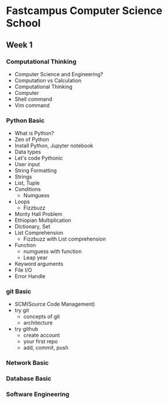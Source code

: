 # Fastcampus Computer Science School

## Week 1
### Computational Thinking
- Computer Science and Engineering?
- Computation vs Calculation
- Computational Thinking
- Computer
- Shell command
- Vim command

### Python Basic
- What is Python?
- Zen of Python
- Install Python, Jupyter notebook
- Data types
- Let's code Pythonic
- User input
- String Formatting
- Strings
- List, Tuple
- Conditions
    - Numguess
- Loops
    - Fizzbuzz
- Monty Hall Problem
- Ethiopian Multiplication
- Dictionary, Set
- List Comprehension
    - Fizzbuzz with List comprehension
- Function
    - numguess with function
    - Leap year
- Keyword arguments
- File I/O
- Error Handle


### git Basic
- SCM(Source Code Management)
- try git
    - concepts of git
    - architecture
- try github
    - create account
    - your first repo
    - add, commit, push

### Network Basic

### Database Basic

### Software Engineering

